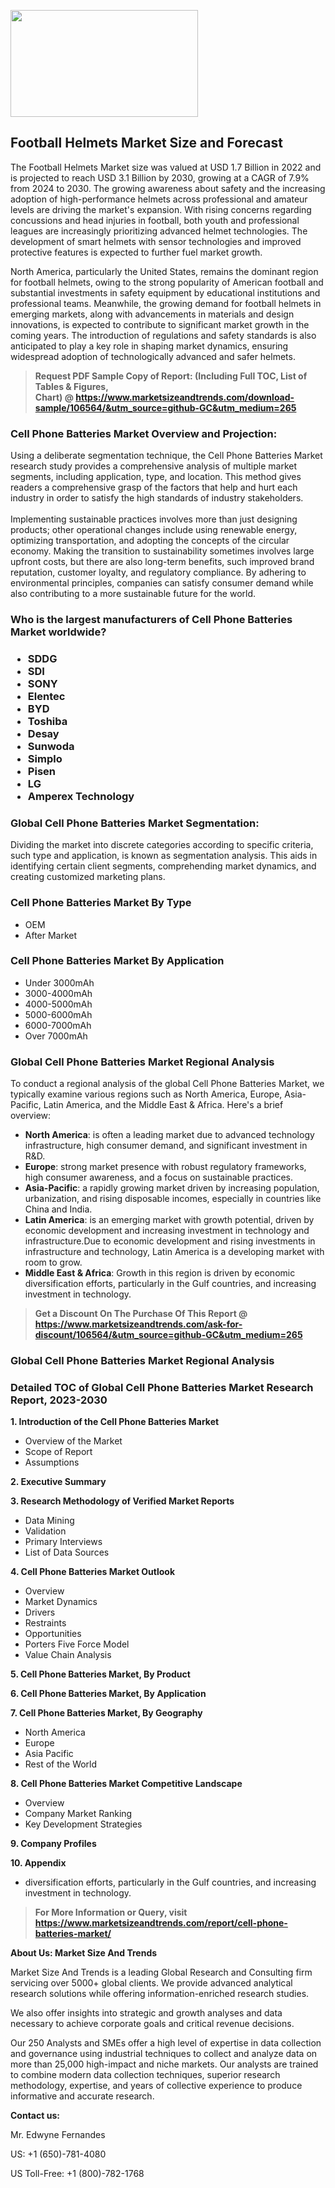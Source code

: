<p><img class="alignnone size-medium wp-image-20088" src="https://ffe5etoiles.com/wp-content/uploads/2024/12/MST1-300x171.png" alt="" width="300" height="171" /></p><h2>Football Helmets Market Size and Forecast</h2><p>The Football Helmets Market size was valued at USD 1.7 Billion in 2022 and is projected to reach USD 3.1 Billion by 2030, growing at a CAGR of 7.9% from 2024 to 2030. The growing awareness about safety and the increasing adoption of high-performance helmets across professional and amateur levels are driving the market's expansion. With rising concerns regarding concussions and head injuries in football, both youth and professional leagues are increasingly prioritizing advanced helmet technologies. The development of smart helmets with sensor technologies and improved protective features is expected to further fuel market growth.</p><p>North America, particularly the United States, remains the dominant region for football helmets, owing to the strong popularity of American football and substantial investments in safety equipment by educational institutions and professional teams. Meanwhile, the growing demand for football helmets in emerging markets, along with advancements in materials and design innovations, is expected to contribute to significant market growth in the coming years. The introduction of regulations and safety standards is also anticipated to play a key role in shaping market dynamics, ensuring widespread adoption of technologically advanced and safer helmets.</p></p><blockquote id="" class=""><strong>Request PDF Sample Copy of Report: (Including Full TOC, List of Tables &amp; Figures, Chart)&nbsp;@&nbsp;<strong><a href="https://www.marketsizeandtrends.com/download-sample/106564/&utm_source=github-GC&utm_medium=265" target="_blank">https://www.marketsizeandtrends.com/download-sample/106564/&utm_source=github-GC&utm_medium=265</a></strong></strong></blockquote><h3 id="" class="">Cell Phone Batteries Market&nbsp;Overview and Projection:</h3><p id="" class="">Using a deliberate segmentation technique, the Cell Phone Batteries Market research study provides a comprehensive analysis of multiple market segments, including application, type, and location. This method gives readers a comprehensive grasp of the factors that help and hurt each industry in order to satisfy the high standards of industry stakeholders. <br /> <br />Implementing sustainable practices involves more than just designing products; other operational changes include using renewable energy, optimizing transportation, and adopting the concepts of the circular economy. Making the transition to sustainability sometimes involves large upfront costs, but there are also long-term benefits, such improved brand reputation, customer loyalty, and regulatory compliance. By adhering to environmental principles, companies can satisfy consumer demand while also contributing to a more sustainable future for the world.</p><h3 id="" class="">Who is the largest manufacturers of&nbsp;Cell Phone Batteries Market worldwide?</h3><h3 class=""><p><ul><li>SDDG </li><li> SDI </li><li> SONY </li><li> Elentec </li><li> BYD </li><li> Toshiba </li><li> Desay </li><li> Sunwoda </li><li> Simplo </li><li> Pisen </li><li> LG </li><li> Amperex Technology</li></ul></p></h3><h3 id="" class="">Global&nbsp;Cell Phone Batteries Market Segmentation:</h3><p id="" class="">Dividing the market into discrete categories according to specific criteria, such type and application, is known as segmentation analysis. This aids in identifying certain client segments, comprehending market dynamics, and creating customized marketing plans.</p><h3 id="" class="">Cell Phone Batteries Market&nbsp;By Type</h3><p><p><ul><li>OEM </li><li> After Market</p></li></ul></p></p><h3 id="" class="">Cell Phone Batteries Market&nbsp;By Application</h3><p class=""><p><ul><li>Under 3000mAh </li><li> 3000-4000mAh </li><li> 4000-5000mAh </li><li> 5000-6000mAh </li><li> 6000-7000mAh </li><li> Over 7000mAh</li></ul></p></p><h3 id="" class="">Global Cell Phone Batteries Market Regional Analysis</h3><p id="" class="">To conduct a regional analysis of the global Cell Phone Batteries Market, we typically examine various regions such as North America, Europe, Asia-Pacific, Latin America, and the Middle East &amp; Africa. Here's a brief overview:</p><ul><li><strong>North America</strong>: is often a leading market due to advanced technology infrastructure, high consumer demand, and significant investment in R&amp;D.</li><li><strong>Europe</strong>: strong market presence with robust regulatory frameworks, high consumer awareness, and a focus on sustainable practices.</li><li><strong>Asia-Pacific</strong>: a rapidly growing market driven by increasing population, urbanization, and rising disposable incomes, especially in countries like China and India.</li><li><strong>Latin America</strong>: is an emerging market with growth potential, driven by economic development and increasing investment in technology and infrastructure.Due to economic development and rising investments in infrastructure and technology, Latin America is a developing market with room to grow.</li><li><strong>Middle East &amp; Africa</strong>: Growth in this region is driven by economic diversification efforts, particularly in the Gulf countries, and increasing investment in technology.</li></ul><blockquote id="" class=""><strong>Get a Discount On The Purchase Of This Report @ <strong><a href="https://www.marketsizeandtrends.com/ask-for-discount/106564/&utm_source=github-GC&utm_medium=265" target="_blank">https://www.marketsizeandtrends.com/ask-for-discount/106564/&utm_source=github-GC&utm_medium=265</a></strong></strong></blockquote><h3 id="" class="">Global Cell Phone Batteries Market Regional Analysis</h3><h3 id="" class="">Detailed TOC of Global Cell Phone Batteries Market Research Report, 2023-2030</h3><p id="" class=""><strong>1. Introduction of the Cell Phone Batteries Market</strong></p><ul><li>Overview of the Market</li><li>Scope of Report</li><li>Assumptions</li></ul><p id="" class=""><strong>2. Executive Summary</strong></p><p id="" class=""><strong>3. Research Methodology of Verified Market Reports</strong></p><ul><li>Data Mining</li><li>Validation</li><li>Primary Interviews</li><li>List of Data Sources</li></ul><p id="" class=""><strong>4. Cell Phone Batteries Market Outlook</strong></p><ul><li>Overview</li><li>Market Dynamics</li><li>Drivers</li><li>Restraints</li><li>Opportunities</li><li>Porters Five Force Model</li><li>Value Chain Analysis</li></ul><p id="" class=""><strong>5. Cell Phone Batteries Market, By Product</strong></p><p id="" class=""><strong>6. Cell Phone Batteries Market, By Application</strong></p><p id="" class=""><strong>7. Cell Phone Batteries Market, By Geography</strong></p><ul><li>North America</li><li>Europe</li><li>Asia Pacific</li><li>Rest of the World</li></ul><p id="" class=""><strong>8. Cell Phone Batteries Market Competitive Landscape</strong></p><ul><li>Overview</li><li>Company Market Ranking</li><li>Key Development Strategies</li></ul><p id="" class=""><strong>9. Company Profiles</strong></p><p id="" class=""><strong>10. Appendix</strong></p><ul><li>diversification efforts, particularly in the Gulf countries, and increasing investment in technology.</li></ul><blockquote id="" class=""><strong>For More Information or Query, visit <strong><strong><a href="https://www.marketsizeandtrends.com/report/cell-phone-batteries-market/" target="_blank">https://www.marketsizeandtrends.com/report/cell-phone-batteries-market/</a></strong></strong></strong></blockquote><p id="" class=""><strong>About Us: Market Size And Trends</strong></p><p id="" class="">Market Size And Trends is a leading Global Research and Consulting firm servicing over 5000+ global clients. We provide advanced analytical research solutions while offering information-enriched research studies.</p><p id="" class="">We also offer insights into strategic and growth analyses and data necessary to achieve corporate goals and critical revenue decisions.</p><p id="" class="">Our 250 Analysts and SMEs offer a high level of expertise in data collection and governance using industrial techniques to collect and analyze data on more than 25,000 high-impact and niche markets. Our analysts are trained to combine modern data collection techniques, superior research methodology, expertise, and years of collective experience to produce informative and accurate research.</p><p id="" class=""><strong>Contact us:</strong></p><p id="" class="">Mr. Edwyne Fernandes</p><p id="" class="">US: +1 (650)-781-4080</p><p id="" class="">US Toll-Free: +1 (800)-782-1768</p>

